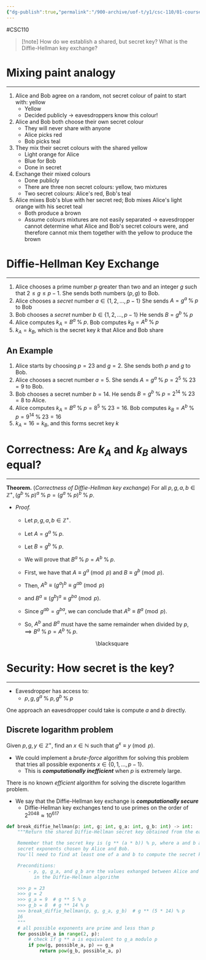 ```yaml
---
{"dg-publish":true,"permalink":"/900-archive/uof-t/y1/csc-110/01-course-notes/9-analyzing-algorithm-running-time/8-3-computing-shared-secret-keys/","created":"2023-10-26T19:39:00.527-07:00","updated":"2023-11-16T20:15:45.168-08:00"}
---
```


#CSC110 

> [!note] How do we establish a shared, but secret key?
> What is the Diffie-Hellman key exchange?

# Mixing paint analogy

---

1. Alice and Bob agree on a random, not secret colour of paint to start with: yellow
	- Yellow
	- Decided publicly $\rightarrow$ eavesdroppers know this colour!
2. Alice and Bob both choose their own secret colour
	- They will never share with anyone
	- Alice picks red
	- Bob picks teal
3. They mix their secret colours with the shared yellow
	- Light orange for Alice
	- Blue for Bob
	- Done in secret
4. Exchange their mixed colours
	- Done publicly
	- There are three non secret colours: yellow, two mixtures
	- Two secret colours: Alice's red, Bob's teal
5. Alice mixes Bob's blue with her secret red; Bob mixes Alice's light orange with his secret teal
	- Both produce a brown
	- Assume colours mixtures are not easily separated $\rightarrow$ eavesdropper cannot determine what Alice and Bob's secret colours were, and therefore cannot mix them together with the yellow to produce the brown

# Diffie-Hellman Key Exchange

---

1. Alice chooses a prime number $p$ greater than two and an integer $g$ such that $2 \leq g \leq p - 1$. She sends both numbers $(p, g)$ to Bob.
2. Alice chooses a *secret* number $a \in \{1,2,...,p-1\}$
   She sends $A = g^{a} \;\%\; p$ to Bob
3. Bob chooses a *secret* number $b \in \{1,2,...,p - 1\}$
   He sends $B = g^{b} \;\%\; p$
4. Alice computes $k_{A} = B^{a} \;\%\; p$.
   Bob computes $k_{B} = A^{b} \;\%\; p$
5. $k_{A} = k_{B}$, which is the secret key $k$ that Alice and Bob share

## An Example

1. Alice starts by choosing $p = 23$ and $g = 2$.
   She sends both $p$ and $g$ to Bob.
2. Alice chooses a secret number $a = 5$.
   She sends $A = g^{a} \;\%\; p = 2^{5} \;\%\; 23 = 9$ to Bob.
3. Bob chooses a secret number $b = 14$.
   He sends $B = g^{b} \;\%\; p = 2^{14} \;\%\; 23 = 8$ to Alice.
4. Alice computes $k_{A} = B^{a} \;\%\; p = 8^{5} \;\%\; 23 = 16$.
   Bob computes $k_{B} = A^{b} \;\%\; p = 9^{14} \;\%\; 23 = 16$
5. $k_{A} = 16 = k_{B}$, and this forms secret key $k$

# Correctness: Are $k_{A}$ and $k_{B}$ always equal?
---

**Theorem.** (*Correctness of Diffie-Hellman key exchange*)
For all $p, g, a, b \in \mathbb{Z}^{+}, (g^{b} \;\%\; p)^{a} \;\%\; p = (g^{a} \;\%\; p)^{b} \;\%\; p$.

- *Proof.*
	- Let $p, g, a, b \in \mathbb{Z}^{+}$.
	- Let $A = g^{a} \;\%\; p$.
	- Let $B = g^{b}\;\%\; p$.
	- We will prove that $B^{a} \;\%\; p = A^{b} \;\%\; p$.
	- First, we have that $A \equiv g^{a} \pmod{p}$ and $B \equiv g^{b} \pmod{p}$.
	- Then, $A^{b} \equiv (g^{a})^{b} \equiv g^{ab} \pmod{p}$
	- and $B^{a} \equiv (g^{b})^{a} \equiv g^{ba} \pmod{p}$.
	- Since $g^{ab} = g^{ba}$, we can conclude that $A^{b} \equiv B^{a} \pmod{p}$.
	- So, $A^{b}$ and $B^{a}$ must have the same remainder when divided by $p$,
	  $\implies B^{a} \;\%\; p = A^{b} \;\%\; p$.
	  
	  <div class="right-align"> <span class="math display">\blacksquare</span> </div>

# Security: How secret is the key?

---

- Eavesdropper has access to:
	- $p, g, g^{a} \;\%\; p, g^{b} \;\%\; p$

One approach an eavesdropper could take is compute $a$ and $b$ directly.

## Discrete logarithm problem

Given $p, g, y \in \mathbb{Z}^{+}$, find an $x \in \mathbb{N}$ such that $g^{x} \equiv y \pmod{p}$.
- We could implement a *brute-force* algorithm for solving this problem that tries all possible exponents $x \in \{0, 1, ..., p - 1\}$.
	- This is ***computationally inefficient*** when $p$ is extremely large.

There is no known *efficient* algorithm for solving the discrete logarithm problem.
- We say that the Diffie-Hellman key exchange is ***computationally secure***
	- Diffie-Hellman key exchanges tend to use primes on the order of $2^{2048} \approx 10^{617}$

```Python
def break_diffie_hellman(p: int, g: int, g_a: int, g_b: int) -> int:
    """Return the shared Diffie-Hellman secret key obtained from the eavesdropped information.

    Remember that the secret key is (g ** (a * b)) % p, where a and b are the
    secret exponents chosen by Alice and Bob.
    You'll need to find at least one of a and b to compute the secret key.

    Preconditions:
        - p, g, g_a, and g_b are the values exhanged between Alice and Bob
          in the Diffie-Hellman algorithm

    >>> p = 23
    >>> g = 2
    >>> g_a = 9  # g ** 5 % p
    >>> g_b = 8  # g ** 14 % p
    >>> break_diffie_hellman(p, g, g_a, g_b)  # g ** (5 * 14) % p
    16
    """
    # all possible exponents are prime and less than p
    for possible_a in range(2, p):
	    # check if g ** a is equivalent to g_a modulo p
	    if pow(g, possible_a, p) == g_a
		    return pow(g_b, possible_a, p)
```

